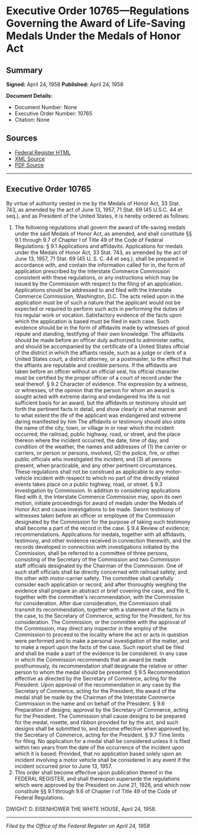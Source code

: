 # Executive Order 10765—Regulations Governing the Award of Life-Saving Medals Under the Medals of Honor Act

## Summary

**Signed:** April 24, 1958
**Published:** April 24, 1958

**Document Details:**
- Document Number: None
- Executive Order Number: 10765
- Citation: None

## Sources
- [Federal Register HTML](https://www.presidency.ucsb.edu/documents/executive-order-10765-regulations-governing-the-award-life-saving-medals-under-the-medals)
- [XML Source](None)
- [PDF Source](None)

---

## Executive Order 10765

By virtue of authority vested in me by the Medals of Honor Act, 33 Stat. 743, as amended by the act of June 13, 1957, 71 Stat. 69 (45 U.S.C. 44 et seq.), and as President of the United States, it is hereby ordered as follows:
1. The following regulations shall govern the award of life-saving medals under the said Medals of Honor Act, as amended, and shall constitute §§ 9.1 through 9.7 of Chapter I of Title 49 of the Code of Federal Regulations:
§ 9.1 Applications and affidavits. Applications for medals under the Medals of Honor Act, 33 Stat. 743, as amended by the act of June 13, 1957, 71 Stat. 69 (45 U. S. C. 44 et seq.), shall be prepared in accordance with, and contain the information called for in, the form of application prescribed by the Interstate Commerce Commission consistent with these regulations, or any instructions which may be issued by the Commission with respect to the filing of an application. Applications should be addressed to and filed with the Interstate Commerce Commission, Washington, D.C. The acts relied upon in the application must be of such a nature that the applicant would not be expected or required to perform such acts in performing the duties of his regular work or vocation. Satisfactory evidence of the facts upon which the application is based must be filed in each case. Such evidence should be in the form of affidavits made by witnesses of good repute and standing, testifying of their own knowledge. The affidavits should be made before an officer duly authorized to administer oaths, and should be accompanied by the certificate of a United States official of the district in which the affiants reside, such as a judge or clerk of a United States court, a district attorney, or a postmaster, to the effect that the affiants are reputable and credible persons. If the affidavits are taken before an officer without an official seal, his official character must be certified by the proper officer of a court of record under the seal thereof.
§ 9.2 Character of evidence. The expression by a witness, or witnesses, of the opinion that the person for whom an award is sought acted with extreme daring and endangered his life is not sufficient basis for an award, but the affidavits or testimony should set forth the pertinent facts in detail, and show clearly in what manner and to what extent the life of the applicant was endangered and extreme daring manifested by him The affidavits or testimony should also state the name of the city, town, or village in or near which the incident occurred, the railroad, public highway, road, or street, and the place thereon where the incident occurred, the date, time of day, and condition of the weather, the names and addresses of (1) the carrier or carriers, or person or persons, involved, (2) the police, fire, or other public officials who investigated the incident, and (3) all persons present, when practicable, and any other pertinent circumstances. These regulations shall not be construed as applicable to any motor-vehicle incident with respect to which no part of the directly related events takes place on a public highway, road, or street.
§ 9.3 Investigation by Commission. In addition to considering applications filed with it, the Interstate Commerce Commission may, upon its own motion, initiate proceedings for award of medals under the Medals of Honor Act and cause investigations to be made. Sworn testimony of witnesses taken before an officer or employee of the Commission designated by the Commission for the purpose of taking such testimony shall become a part of the record in the case.
§ 9.4 Review of evidence; recommendations. Applications for medals, together with all affidavits, testimony, and other evidence received in connection therewith, and the records developed in connection with investigations initiated by the Commission, shall be referred to a committee of three persons, consisting of the Secretary of the Commission and two Commission staff officials designated by the Chairman of the Commission. One of such staff officials shall be directly concerned with railroad safety, and the other with motor-carrier safety. The committee shall carefully consider each application or record, and after thoroughly weighing the evidence shall prepare an abstract or brief covering the case, and file it, together with the committee's recommendation, with the Commission for consideration. After due consideration, the Commission shall transmit its recommendation, together with a statement of the facts in the case, to the Secretary of Commerce, acting for the President, for his consideration. The Commission, or the committee with the approval of the Commission, may direct any inspector in the employ of the Commission to proceed to the locality where the act or acts in question were performed and to make a personal investigation of the matter, and to make a report upon the facts of the case. Such report shall be filed and shall be made a part of the evidence to be considered. In any case in which the Commission recommends that an award be made posthumously, its recommendation shall designate the relative or other person to whom the medal should be presented.
§ 9.5 Recommendation effective as directed by the Secretary of Commerce, acting for the President. Upon approval of the recommendation in any case by the Secretary of Commerce, acting for the President, the award of the medal shall be made by the Chairman of the Interstate Commerce Commission in the name and on behalf of the President.
§ 9.6 Preparation of designs; approval by the Secretary of Commerce, acting for the President. The Commission shall cause designs to be prepared for the medal, rosette, and ribbon provided for by the act, and such designs shall be submitted to, and become effective when approved by, the Secretary of Commerce, acting for the President.
§ 9.7 Time limits for filing. No application for a medal shall be considered unless it is filed within two years from the date of the occurrence of the incident upon which it is based: Provided, that no application based solely upon an incident involving a motor vehicle shall be considered in any event if the incident occurred prior to June 13, 1957.
2. This order shall become effective upon publication thereof in the FEDERAL REGISTER, and shall thereupon supersede the regulations which were approved by the President on June 21, 1926, and which now constitute §§ 9.1 through 9.6 of Chapter I of Title 49 of the Code of Federal Regulations.

DWIGHT D. EISENHOWER
THE WHITE HOUSE,
April 24, 1958.

---

*Filed by the Office of the Federal Register on April 24, 1958*
